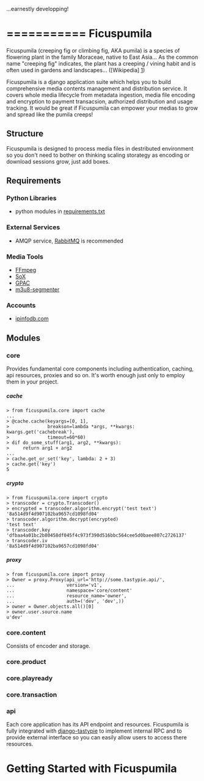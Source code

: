 ...earnestly developping!

===========
Ficuspumila
===========

Ficuspumila (creeping fig or climbing fig, AKA pumila) is a species of flowering plant in the family Moraceae, native to East Asia... As the common name "creeping fig" indicates, the plant has a creeping / vining habit and is often used in gardens and landscapes... ([Wikipedia] [1])

  [1]: http://en.wikipedia.org/wiki/Ficus_pumila "Wikipedia"

Ficuspumila is a django application suite which helps you to build comprehensive media contents management and distribution service. It covers whole media lifecycle from metadata ingestion, media file encoding and encryption to payment transacsion, authorized distribution and usage tracking. It would be great if Ficuspumila can empower your medias to grow and spread like the pumila creeps!

Structure
---------

Ficuspumila is designed to process media files in destributed environment so you don't need to bother on thinking scaling storategy as encoding or download sessions grow, just add boxes.

Requirements
------------

### Python Libraries

* python modules in [requirements.txt](src/requirements.txt "requirements.txt")

### External Services

* AMQP service, [RabbitMQ](http://www.rabbitmq.com/ "RabbitMQ") is recommended

### Media Tools

* [FFmpeg](http://www.ffmpeg.org/ "FFmpeg")
* [SoX](http://sox.sourceforge.net/ "SoX")
* [GPAC](http://gpac.wp.mines-telecom.fr/mp4box/ "GPAC")
* [m3u8-segmenter](https://github.com/johnf/m3u8-segmenter "m3u8-segmenter")

### Accounts

* [ipinfodb.com](http://ipinfodb.com/ "ipinfodb.com")

Modules
-------

### core

Provides fundamental core components including authentication, caching, api resources, proxies and so on. It's worth enough just only to employ them in your project.

##### cache

    > from ficuspumila.core import cache
    ...
    > @cache.cache(keyargs=[0, 1],
    >              breakson=lambda *args, **kwargs: kwargs.get('cachebreak'),
    >              timeout=60*60)
    > dif do_some_stuff(arg1, arg2, **kwargs):
    >     return arg1 + arg2
    ...
    > cache.get_or_set('key', lambda: 2 + 3)
    > cache.get('key')
    5

##### crypto

    > from ficuspumila.core import crypto
    > transcoder = crypto.Transcoder()
    > encrypted = transcoder.algorithm.encrypt('test text')
    '8a514d9f4d907102ba9657cd1098fd04'
    > transcoder.algorithm.decrypt(encrypted)
    'test text'
    > transcoder.key
    'dfbaa4a01bc2b80458df045f4c973f390d516bbc564cee5d0baee807c2726137'
    > transcoder.iv
    '8a514d9f4d907102ba9657cd1098fd04'

##### proxy

    > from ficuspumila.core import proxy
    > Owner = proxy.Proxy(api_url='http://some.tastypie.api/',
    ...                   version='v1',
    ...                   namespace='core/content'
    ...                   resource_name='owner',
    ...                   auth=('dev', 'dev',))
    > owner = Owner.objects.all()[0]
    > owner.user.source.name
    u'dev'

### core.content

Consists of encoder and storage.

### core.product


### core.playready


### core.transaction


### api

Each core application has its API endpoint and resources. Ficuspumila is fully integrated with [django-tastypie](https://github.com/toastdriven/django-tastypie) to implement internal RPC and to provide external interface so you can easily allow users to access there resources.

Getting Started with Ficuspumila
================================